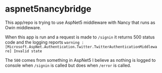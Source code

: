 # aspnet5nancybridge

This app/repo is trying to use AspNet5 middleware with Nancy that runs as Owin middleware.

When this app is run and a request is made to `/signin` it returns 500 status code and the logging reports `warning : [Microsoft.AspNet.Authentication.Twitter.TwitterAuthenticationMiddleware] Invalid state`

The `500` comes from something in AspNet5 I believe as nothing is logged to console when `/signin` is called but does when `/error` is called.
